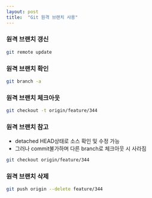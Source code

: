 ```yaml
---
layout: post
title:  "Git 원격 브랜치 사용"
---
```


### 원격 브랜치 갱신
```bash
git remote update
```


### 원격 브랜치 확인
```bash
git branch -a
```

### 원격 브랜치 체크아웃
```bash
git checkout -t origin/feature/344
```


### 원격 브랜치 참고
- detached HEAD상태로 소스 확인 및 수정 가능 
- 그러나 commit불가하며 다른 branch로 체크아웃 시 사라짐

```bash
git checkout origin/feature/344
```

### 원격 브랜치 삭제
```bash
git push origin --delete feature/344
```